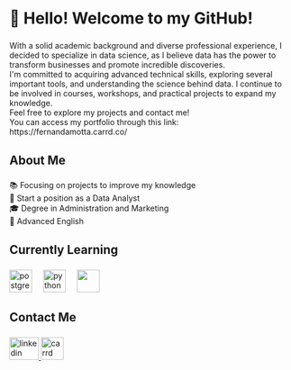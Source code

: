 <h1 align="left">👋 Hello! Welcome to my GitHub!</h1>

###

<p align="left">With a solid academic background and diverse professional experience, I decided to specialize in data science, as I believe data has the power to transform businesses and promote incredible discoveries.<br>I'm committed to acquiring advanced technical skills, exploring several important tools, and understanding the science behind data. I continue to be involved in courses, workshops, and practical projects to expand my knowledge.<br>Feel free to explore my projects and contact me!<br>You can access my portfolio through this link: https://fernandamotta.carrd.co/</p>

###

<h2 align="left">About Me</h2>

###

<p align="left">📚 Focusing on projects to improve my knowledge<br>🎯 Start a position as a Data Analyst<br>🎓 Degree in Administration and Marketing<br>💬 Advanced English</p>

###

<h2 align="left">Currently Learning</h2>

###

<div align="left">
  <img src="https://cdn.jsdelivr.net/gh/devicons/devicon/icons/postgresql/postgresql-original.svg" height="40" alt="postgresql logo"  />
  <img width="12" />
  <img src="https://cdn.jsdelivr.net/gh/devicons/devicon/icons/python/python-original.svg" height="40" alt="python logo"  />
  <img width="12" />
  <img height="40" src="https://github.com/microsoft/PowerBI-Icons/blob/main/SVG/Power-BI.svg">
    &nbsp;&nbsp;&nbsp;&nbsp;&nbsp;&nbsp;&nbsp;&nbsp;&nbsp;&nbsp;&nbsp;&nbsp;&nbsp;
</div>

###

<h2 align="left">Contact Me</h2>

###

<div align="left">
  <a href="https://www.linkedin.com/in/fernanda-motta-pereira/" target="_blank">
    <img src="https://raw.githubusercontent.com/maurodesouza/profile-readme-generator/master/src/assets/icons/social/linkedin/default.svg" width="52" height="40" alt="linkedin logo"  />
  <a href="https://fernandamotta.carrd.co/" target="_blank">
    <img src="https://static-00.iconduck.com/assets.00/carrd-icon-1024x1024-dpz00umq.png" height="40" alt="carrd logo"  />
  </a>
</div>

###
